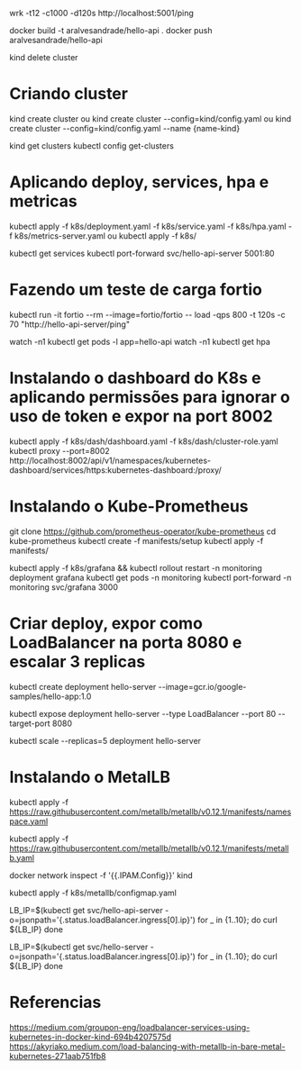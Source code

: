 wrk -t12 -c1000 -d120s http://localhost:5001/ping

docker build -t aralvesandrade/hello-api .
docker push aralvesandrade/hello-api

kind delete cluster

# Criando cluster

kind create cluster
ou
kind create cluster --config=kind/config.yaml
ou
kind create cluster --config=kind/config.yaml --name {name-kind}

kind get clusters
kubectl config get-clusters

# Aplicando deploy, services, hpa e metricas

kubectl apply -f k8s/deployment.yaml -f k8s/service.yaml -f k8s/hpa.yaml -f k8s/metrics-server.yaml
ou
kubectl apply -f k8s/

kubectl get services
kubectl port-forward svc/hello-api-server 5001:80

# Fazendo um teste de carga fortio 

kubectl run -it fortio --rm --image=fortio/fortio -- load -qps 800 -t 120s -c 70 "http://hello-api-server/ping"

watch -n1 kubectl get pods -l app=hello-api
watch -n1 kubectl get hpa

# Instalando o dashboard do K8s e aplicando permissões para ignorar o uso de token e expor na port 8002

kubectl apply -f k8s/dash/dashboard.yaml -f k8s/dash/cluster-role.yaml
kubectl proxy --port=8002
http://localhost:8002/api/v1/namespaces/kubernetes-dashboard/services/https:kubernetes-dashboard:/proxy/

# Instalando o Kube-Prometheus

git clone https://github.com/prometheus-operator/kube-prometheus
cd kube-prometheus
kubectl create -f manifests/setup
kubectl apply -f manifests/

kubectl apply -f k8s/grafana && kubectl rollout restart -n monitoring deployment grafana
kubectl get pods -n monitoring
kubectl port-forward -n monitoring svc/grafana 3000

# Criar deploy, expor como LoadBalancer na porta 8080 e escalar 3 replicas

kubectl create deployment hello-server --image=gcr.io/google-samples/hello-app:1.0

kubectl expose deployment hello-server --type LoadBalancer --port 80 --target-port 8080

kubectl scale --replicas=5 deployment hello-server

# Instalando o MetalLB

kubectl apply -f https://raw.githubusercontent.com/metallb/metallb/v0.12.1/manifests/namespace.yaml

kubectl apply -f https://raw.githubusercontent.com/metallb/metallb/v0.12.1/manifests/metallb.yaml

docker network inspect -f '{{.IPAM.Config}}' kind

kubectl apply -f k8s/metallb/configmap.yaml

LB_IP=$(kubectl get svc/hello-api-server -o=jsonpath='{.status.loadBalancer.ingress[0].ip}')
for _ in {1..10}; do
  curl ${LB_IP}
done

LB_IP=$(kubectl get svc/hello-server -o=jsonpath='{.status.loadBalancer.ingress[0].ip}')
for _ in {1..10}; do
  curl ${LB_IP}
done

# Referencias

https://medium.com/groupon-eng/loadbalancer-services-using-kubernetes-in-docker-kind-694b4207575d
https://akyriako.medium.com/load-balancing-with-metallb-in-bare-metal-kubernetes-271aab751fb8
